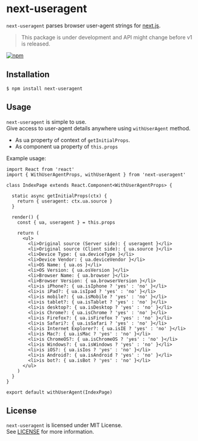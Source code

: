 # next-useragent

`next-useragent` parses browser user-agent strings for [next.js](https://nextjs.org/).

> This package is under development and API might change before v1 is released.

[![npm](https://nodei.co/npm/next-useragent.png?downloads=true&stars=true)](https://nodei.co/npm/next-useragent)

## Installation

```
$ npm install next-useragent
```

## Usage

`next-useragent` is simple to use.  
Give access to user-agent details anywhere using `withUserAgent` method.

* As ua property of context of `getInitialProps`.
* As component ua property of `this.props`

Example usage:

```
import React from 'react'
import { WithUserAgentProps, withUserAgent } from 'next-useragent'

class IndexPage extends React.Component<WithUserAgentProps> {

  static async getInitialProps(ctx) {
    return { useragent: ctx.ua.source }
  }

  render() {
    const { ua, useragent } = this.props

    return (
      <ul>
        <li>Original source (Server side): { useragent }</li>
        <li>Original source (Client side): { ua.source }</li>
        <li>Device Type: { ua.deviceType }</li>
        <li>Device Vendor: { ua.deviceVendor }</li>
        <li>OS Name: { ua.os }</li>
        <li>OS Version: { ua.osVersion }</li>
        <li>Browser Name: { ua.browser }</li>
        <li>Browser Version: { ua.browserVersion }</li>
        <li>is iPhone?: { ua.isIphone ? 'yes' : 'no' }</li>
        <li>is iPad?: { ua.isIpad ? 'yes' : 'no' }</li>
        <li>is mobile?: { ua.isMobile ? 'yes' : 'no' }</li>
        <li>is tablet?: { ua.isTablet ? 'yes' : 'no' }</li>
        <li>is desktop?: { ua.isDesktop ? 'yes' : 'no' }</li>
        <li>is Chrome?: { ua.isChrome ? 'yes' : 'no' }</li>
        <li>is Firefox?: { ua.isFirefox ? 'yes' : 'no' }</li>
        <li>is Safari?: { ua.isSafari ? 'yes' : 'no' }</li>
        <li>is Internet Explorer?: { ua.isIE ? 'yes' : 'no' }</li>
        <li>is Mac?: { ua.isMac ? 'yes' : 'no' }</li>
        <li>is ChromeOS?: { ua.isChromeOS ? 'yes' : 'no' }</li>
        <li>is Windows?: { ua.isWindows ? 'yes' : 'no' }</li>
        <li>is iOS?: { ua.isIos ? 'yes' : 'no' }</li>
        <li>is Android?: { ua.isAndroid ? 'yes' : 'no' }</li>
        <li>is bot?: { ua.isBot ? 'yes' : 'no' }</li>
      </ul>
    )
  }
}

export default withUserAgent(IndexPage)
```

## License

`next-useragent` is licensed under MIT License.  
See [LICENSE](https://github.com/tokuda109/next-useragent/blob/master/LICENSE) for more information.
